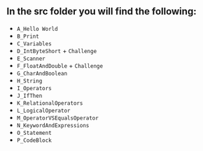 ## In the src folder you will find the following:
- `A_Hello World`
- `B_Print`
- `C_Variables`
- `D_IntByteShort` + `Challenge`
- `E_Scanner`
- `F_FloatAndDouble` + `Challenge`
- `G_CharAndBoolean`
- `H_String`
- `I_Operators`
- `J_IfThen`
- `K_RelationalOperators`
- `L_LogicalOperator`
- `M_OperatorVSEqualsOperator`
- `N_KeywordAndExpressions`
- `O_Statement`
- `P_CodeBlock`